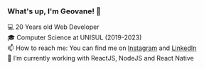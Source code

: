 ### What's up, I'm Geovane! 👋

💻 20 Years old Web Developer<br/>
🎓 Computer Science at UNISUL (2019-2023)<br/>
📫 How to reach me: You can find me on <a href="https://www.instagram.com/geovane.gallotti/">Instagram</a> and <a href="https://www.linkedin.com/in/geovane-gallotti-cazal-5b78b91a1/">LinkedIn<a/> <br/>
🌱 I’m currently working with ReactJS, NodeJS and React Native
